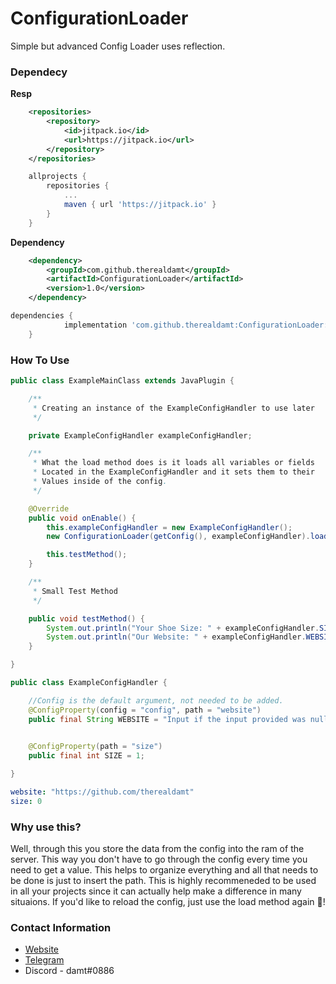 # ConfigurationLoader
Simple but advanced Config Loader uses reflection.

### Dependecy

**Resp**
```xml
	<repositories>
		<repository>
		    <id>jitpack.io</id>
		    <url>https://jitpack.io</url>
		</repository>
	</repositories>
```

```gradle
	allprojects {
		repositories {
			...
			maven { url 'https://jitpack.io' }
		}
	}
```

**Dependency**
```xml
	<dependency>
	    <groupId>com.github.therealdamt</groupId>
	    <artifactId>ConfigurationLoader</artifactId>
	    <version>1.0</version>
	</dependency>
```

```gradle
dependencies {
	        implementation 'com.github.therealdamt:ConfigurationLoader:1.0'
	}
```


### How To Use

```java
public class ExampleMainClass extends JavaPlugin {

    /**
     * Creating an instance of the ExampleConfigHandler to use later
     */

    private ExampleConfigHandler exampleConfigHandler;

    /**
     * What the load method does is it loads all variables or fields
     * Located in the ExampleConfigHandler and it sets them to their
     * Values inside of the config.
     */

    @Override
    public void onEnable() {
        this.exampleConfigHandler = new ExampleConfigHandler();
        new ConfigurationLoader(getConfig(), exampleConfigHandler).load();

        this.testMethod();
    }

    /**
     * Small Test Method
     */

    public void testMethod() {
        System.out.println("Your Shoe Size: " + exampleConfigHandler.SIZE);
        System.out.println("Our Website: " + exampleConfigHandler.WEBSITE);
    }

}
````

```java
public class ExampleConfigHandler {

    //Config is the default argument, not needed to be added.
    @ConfigProperty(config = "config", path = "website")
    public final String WEBSITE = "Input if the input provided was null"; //You can set this to null if you'd like
                                                                          //But to be safe just put a default message.

    @ConfigProperty(path = "size")
    public final int SIZE = 1;

}
```

```yml
website: "https://github.com/therealdamt"
size: 0
```

### Why use this?
Well, through this you store the data from the config into the ram of the server. This way you don't have to go through the config every time you need to get a value. This helps to organize everything and all that needs to be done is just to insert the path. This is highly recommeneded to be used in all your projects since it can actually help make a difference in many situaions. If you'd like to reload the config, just use the load method again 💯!

### Contact Information

* [Website](https://damt.xyz)
* [Telegram](https://t.me/therealdamt)
* Discord - damt#0886

